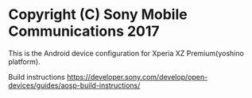 Copyright (C) Sony Mobile Communications 2017
=============================================

This is the Android device configuration for Xperia XZ Premium(yoshino platform).

Build instructions
https://developer.sony.com/develop/open-devices/guides/aosp-build-instructions/
